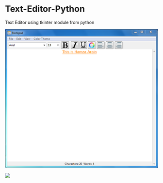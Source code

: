 # Text-Editor-Python
Text Editor using tkinter module from python

![]( image/image.PNG )

![]('image/image1.PNG' )
